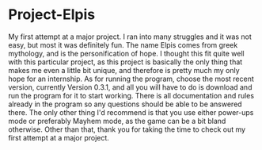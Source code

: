 # Project-Elpis
My first attempt at a major project. I ran into many struggles and it was not easy, but most it was definitely fun. 
The name Elpis comes from greek mythology, and is the personification of hope. 
I thought this fit quite well with this particular project, as this project is basically the only thing that makes me even 
a little bit unique, and therefore is pretty much my only hope for an internship.
As for running the program, choose the most recent version, currently Version 0.3.1, and all you will have to do 
is download and run the program for it to start working.
There is all documentation and rules already in the program so any questions should be able to be answered there.
The only other thing I'd recommend is that you use either power-ups mode or preferably Mayhem mode, as the game can be a bit
bland otherwise.
Other than that, thank you for taking the time to check out my first attempt at a major project.
